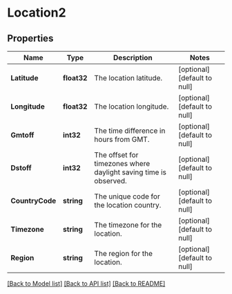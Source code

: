 # Location2

## Properties
Name | Type | Description | Notes
------------ | ------------- | ------------- | -------------
**Latitude** | **float32** | The location latitude. | [optional] [default to null]
**Longitude** | **float32** | The location longitude. | [optional] [default to null]
**Gmtoff** | **int32** | The time difference in hours from GMT. | [optional] [default to null]
**Dstoff** | **int32** | The offset for timezones where daylight saving time is observed. | [optional] [default to null]
**CountryCode** | **string** | The unique code for the location country. | [optional] [default to null]
**Timezone** | **string** | The timezone for the location. | [optional] [default to null]
**Region** | **string** | The region for the location. | [optional] [default to null]

[[Back to Model list]](../README.md#documentation-for-models) [[Back to API list]](../README.md#documentation-for-api-endpoints) [[Back to README]](../README.md)


